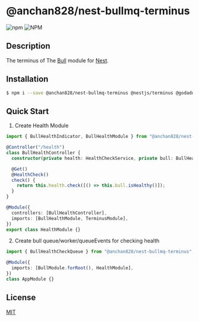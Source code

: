 # @anchan828/nest-bullmq-terminus

![npm](https://img.shields.io/npm/v/@anchan828/nest-bullmq-terminus.svg)
![NPM](https://img.shields.io/npm/l/@anchan828/nest-bullmq-terminus.svg)

## Description

The terminus of The [Bull](https://github.com/OptimalBits/bull) module for [Nest](https://github.com/nestjs/nest).

## Installation

```bash
$ npm i --save @anchan828/nest-bullmq-terminus @nestjs/terminus @godaddy/terminus @anchan828/nest-bullmq bullmq
```

## Quick Start

1. Create Health Module

```ts
import { BullHealthIndicator, BullHealthModule } from "@anchan828/nest-bullmq-terminus";

@Controller("/health")
class BullHealthController {
  constructor(private health: HealthCheckService, private bull: BullHealthIndicator) {}

  @Get()
  @HealthCheck()
  check() {
    return this.health.check([() => this.bull.isHealthy()]);
  }
}

@Module({
  controllers: [BullHealthController],
  imports: [BullHealthModule, TerminusModule],
})
export class HealthModule {}
```

2. Create bull queue/worker/queueEvents for checking health

```ts
import { BullHealthCheckQueue } from "@anchan828/nest-bullmq-terminus";

@Module({
  imports: [BullModule.forRoot(), HealthModule],
})
class AppModule {}
```

## License

[MIT](LICENSE)
